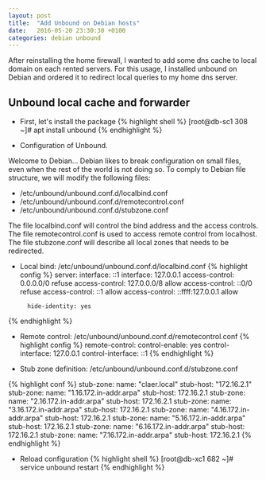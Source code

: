 ```yaml
---
layout: post
title:  "Add Unbound on Debian hosts"
date:   2016-05-20 23:30:30 +0100
categories: debian unbound
---
```

After reinstalling the home firewall, I wanted to add some dns cache to local domain on each rented servers. For this usage, I installed unbound on Debian and ordered it to redirect local queries to my home dns server.

## Unbound local cache and forwarder
- First, let's install the package
{% highlight shell %}
[root@db-sc1 308 ~]# apt install unbound
{% endhighlight %}

- Configuration of Unbound.

Welcome to Debian... Debian likes to break configuration on small files, even when the rest of the world is not doing so. To comply to Debian file structure, we will modify the following files:
 - /etc/unbound/unbound.conf.d/localbind.conf
 - /etc/unbound/unbound.conf.d/remotecontrol.conf
 - /etc/unbound/unbound.conf.d/stubzone.conf

The file localbind.conf will control the bind address and the access controls. The file remotecontrol.conf is used to access remote control from localhost. The file stubzone.conf will describe all local zones that needs to be redirected.

- Local bind: /etc/unbound/unbound.conf.d/localbind.conf
{% highlight config %}
server:
        interface: ::1
        interface: 127.0.0.1
        access-control: 0.0.0.0/0 refuse
        access-control: 127.0.0.0/8 allow
        access-control: ::0/0 refuse
        access-control: ::1 allow
        access-control: ::ffff:127.0.0.1 allow

        hide-identity: yes
{% endhighlight %}

- Remote control: /etc/unbound/unbound.conf.d/remotecontrol.conf
{% highlight config %}
remote-control:
        control-enable: yes
        control-interface: 127.0.0.1
        control-interface: ::1
{% endhighlight %}

- Stub zone definition: /etc/unbound/unbound.conf.d/stubzone.conf

{% highlight conf %}
stub-zone:
        name: "claer.local"
        stub-host: "172.16.2.1"
stub-zone:
        name: "1.16.172.in-addr.arpa"
        stub-host: 172.16.2.1
stub-zone:
        name: "2.16.172.in-addr.arpa"
        stub-host: 172.16.2.1
stub-zone:
        name: "3.16.172.in-addr.arpa"
        stub-host: 172.16.2.1
stub-zone:
        name: "4.16.172.in-addr.arpa"
        stub-host: 172.16.2.1
stub-zone:
        name: "5.16.172.in-addr.arpa"
        stub-host: 172.16.2.1
stub-zone:
        name: "6.16.172.in-addr.arpa"
        stub-host: 172.16.2.1
stub-zone:
        name: "7.16.172.in-addr.arpa"
        stub-host: 172.16.2.1
{% endhighlight %}

- Reload configuration
{% highlight shell %}
[root@db-xc1 682 ~]# service unbound restart
{% endhighlight %}
